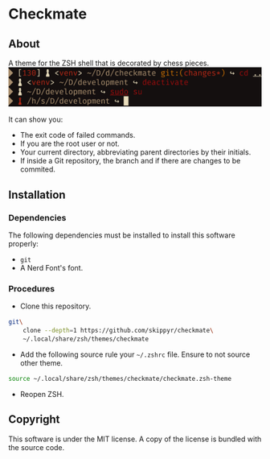 # Checkmate
## About
A theme for the ZSH shell that is decorated by chess pieces.
![](preview.png)

It can show you:
-   The exit code of failed commands.
-   If you are the root user or not.
-   Your current directory, abbreviating parent directories by their initials.
-   If inside a Git repository, the branch and if there are changes to be commited.

## Installation
### Dependencies
The following dependencies must be installed to install this software properly:
-   `git`
-   A Nerd Font's font.

### Procedures
-   Clone this repository.
```bash
git\
    clone --depth=1 https://github.com/skippyr/checkmate\
    ~/.local/share/zsh/themes/checkmate
```

-   Add the following source rule your `~/.zshrc` file. Ensure to not source other theme.
```bash
source ~/.local/share/zsh/themes/checkmate/checkmate.zsh-theme
```

-   Reopen ZSH.

## Copyright
This software is under the MIT license. A copy of the license is bundled with the source code.
